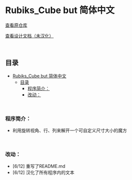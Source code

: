 # Rubiks_Cube but 简体中文

[查看原仓库](https://github.com/RingSoul/Rubiks_Cube)

[查看设计文档（未汉化）](Design%20Document)

<br>

## 目录

- [Rubiks_Cube but 简体中文](#rubiks_cube-but-简体中文)
  - [目录](#目录)
    - [程序简介：](#程序简介)
    - [改动：](#改动)

<br>

### 程序简介：

- 利用旋转视角、行、列来解开一个可自定义尺寸大小的魔方

<br>

### 改动：

- [6/12] 重写了README.md
- [6/12] 汉化了所有程序内的文本